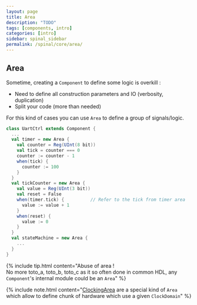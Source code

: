 ```yaml
---
layout: page
title: Area
description: "TODO"
tags: [components, intro]
categories: [intro]
sidebar: spinal_sidebar
permalink: /spinal/core/area/
---
```



## Area
Sometime, creating a `Component` to define some logic is overkill :

- Need to define all construction parameters and IO (verbosity, duplication)
- Split your code (more than needed)

For this kind of cases you can use `Area` to define a group of signals/logic.

```scala
class UartCtrl extends Component {
  ...
  val timer = new Area {
    val counter = Reg(UInt(8 bit))
    val tick = counter === 0
    counter := counter - 1
    when(tick) {
      counter := 100
    }
  }
  val tickCounter = new Area {
    val value = Reg(UInt(3 bit))
    val reset = False
    when(timer.tick) {          // Refer to the tick from timer area
      value := value + 1
    }
    when(reset) {
      value := 0
    }
  }
  val stateMachine = new Area {
    ...
  }
}
```


{% include tip.html content="Abuse of area !<br> No more toto_a, toto_b, toto_c as it so often done in common HDL, any `Component`'s internal module could be an `Area`" %}

{% include note.html content="[ClockingArea](/SpinalDoc/spinal/core/clock_domain/) are a special kind of `Area` which allow to define chunk of hardware which use a given `ClockDomain`" %}

